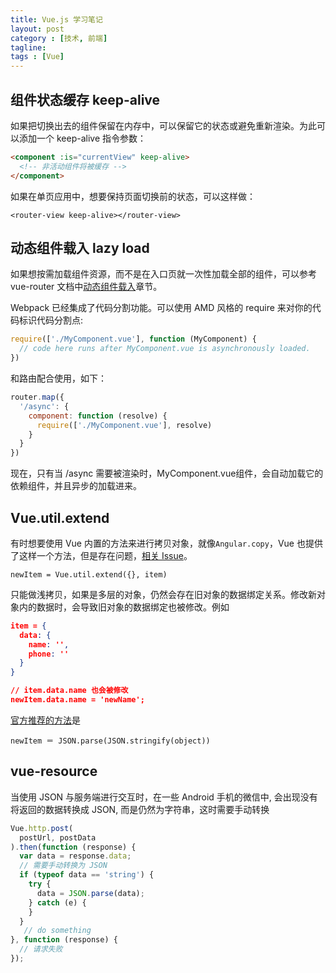 ```yaml
---
title: Vue.js 学习笔记
layout: post
category : [技术, 前端]
tagline: 
tags : [Vue]
---
```



## 组件状态缓存 keep-alive

如果把切换出去的组件保留在内存中，可以保留它的状态或避免重新渲染。为此可以添加一个 keep-alive 指令参数：

```html
<component :is="currentView" keep-alive>
  <!-- 非活动组件将被缓存 -->
</component>
```

如果在单页应用中，想要保持页面切换前的状态，可以这样做：

```
<router-view keep-alive></router-view>
```


## 动态组件载入 lazy load

如果想按需加载组件资源，而不是在入口页就一次性加载全部的组件，可以参考 vue-router 文档中[动态组件载入](http://router.vuejs.org/zh-cn/lazy.html)章节。

Webpack 已经集成了代码分割功能。可以使用 AMD 风格的 require 来对你的代码标识代码分割点:

```js
require(['./MyComponent.vue'], function (MyComponent) {
  // code here runs after MyComponent.vue is asynchronously loaded.
})
```

和路由配合使用，如下：

```js
router.map({
  '/async': {
    component: function (resolve) {
      require(['./MyComponent.vue'], resolve)
    }
  }
})
```

现在，只有当 /async 需要被渲染时，MyComponent.vue组件，会自动加载它的依赖组件，并且异步的加载进来。

## Vue.util.extend

有时想要使用 Vue 内置的方法来进行拷贝对象，就像`Angular.copy`，Vue 也提供了这样一个方法，但是存在问题，[相关 Issue](https://github.com/vuejs/vue/issues/1849)。

	newItem = Vue.util.extend({}, item)

只能做浅拷贝，如果是多层的对象，仍然会存在旧对象的数据绑定关系。修改新对象内的数据时，会导致旧对象的数据绑定也被修改。例如 

```json
item = {
  data: {
    name: '',
    phone: ''
  }
}

// item.data.name 也会被修改
newItem.data.name = 'newName';
```

[官方推荐的方法](https://github.com/vuejs/vue/issues/158)是

	newItem ＝ JSON.parse(JSON.stringify(object))
	
## vue-resource 

当使用 JSON 与服务端进行交互时，在一些 Android 手机的微信中, 会出现没有将返回的数据转换成 JSON, 而是仍然为字符串，这时需要手动转换

```js
Vue.http.post(
  postUrl, postData
).then(function (response) {
  var data = response.data;
  // 需要手动转换为 JSON
  if (typeof data == 'string') {
    try {
      data = JSON.parse(data);
    } catch (e) {
    }
  }
   // do something
}, function (response) {
  // 请求失败
});
```	
	